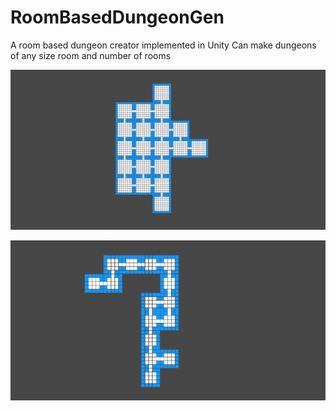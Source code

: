 # RoomBasedDungeonGen

A room based dungeon creator implemented in Unity
Can make dungeons of any size room and number of rooms

![Screenshot](Example.png)

![Screenshot](Example2.png)
